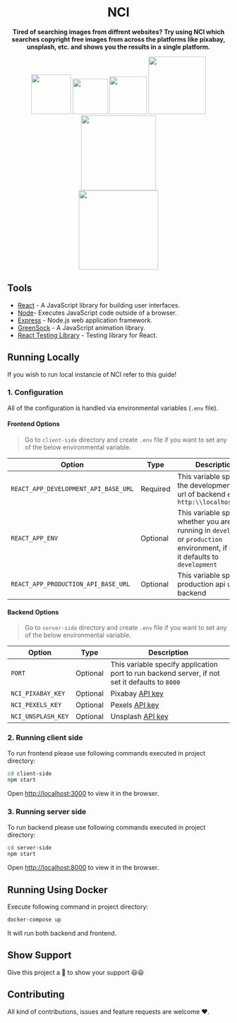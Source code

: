 <div align="center">
    <h1>NCI</h1>
    <p>
         <b>Tired of searching images from diffrent websites? Try using NCI which searches copyright free images from across the platforms like pixabay, unsplash, etc. and shows you the results in a single platform.</b>
    </p>
      <img src="https://travis-ci.org/msk4862/Copyright-free-image-search.svg?branch=master" width="90">
      <img src="https://img.shields.io/github/license/msk4862/Copyright-free-image-search?style=flat-square" width="80">
      <img src="https://img.shields.io/github/v/release/msk4862/Copyright-free-image-search?style=flat-square" width="85">
      <img src="https://forthebadge.com/images/badges/made-with-javascript.svg" width="130">
      <img src="https://forthebadge.com/images/badges/powered-by-responsibility.svg" width="170">
      </br>
      <img src="https://forthebadge.com/images/badges/built-with-love.svg" width="180">
</div>

## Tools

- [React](https://reactjs.org/) - A JavaScript library for building user interfaces. 
- [Node](https://nodejs.org/en/)- Executes JavaScript code outside of a browser.
- [Express](https://expressjs.com/) - Node.js web application framework.
- [GreenSock](https://greensock.com/) - A JavaScript animation library.
- [React Testing Library](https://github.com/testing-library/react-testing-library) - Testing library for React.

## Running Locally
If you wish to run local instancie of NCI refer to this guide!

### 1. Configuration
All of the configuration is handled via environmental variables (`.env` file).

#### Frontend Options
> Go to `client-side` directory and create `.env` file if you want to set any of the below environmental variable.

| Option | Type | Description |
| - | - | - |
| `REACT_APP_DEVELOPMENT_API_BASE_URL` | Required | This variable specifies the development api url of backend `e.g. http:\\localhost:8000` |
| `REACT_APP_ENV` | Optional | This variable specifies whether you are running in `development` or `production` environment, if not set it defaults to `development` |
| `REACT_APP_PRODUCTION_API_BASE_URL` | Optional | This variable specifies production api url of backend |


#### Backend Options
> Go to `server-side` directory and create `.env` file if you want to set any of the below environmental variable.

| Option | Type | Description |
| - | - | - |
| `PORT` | Optional | This variable specify application port to run backend server, if not set it defaults to `8000` |
| `NCI_PIXABAY_KEY` | Optional | Pixabay [API key](https://pixabay.com/api/docs/) |
| `NCI_PEXELS_KEY` | Optional | Pexels [API key](https://www.pexels.com/api/new/) |
| `NCI_UNSPLASH_KEY` | Optional | Unsplash [API key](https://unsplash.com/oauth/applications) |


### 2. Running client side
To run frontend please use following commands executed in project directory:
```sh
cd client-side
npm start
```
Open [http://localhost:3000](http://localhost:3000) to view it in the browser.


### 3. Running server side
To run backend please use following commands executed in project directory:
```sh
cd server-side
npm start
```
Open [http://localhost:8000](http://localhost:8000) to view it in the browser.


## Running Using Docker 
Execute following command in project directory: 
```sh
docker-compose up
```
It will run both backend and frontend. 


## Show Support
Give this project a 🌟 to show your support 😃😃 

## Contributing
All kind of contributions, issues and feature requests are welcome ❤️.
